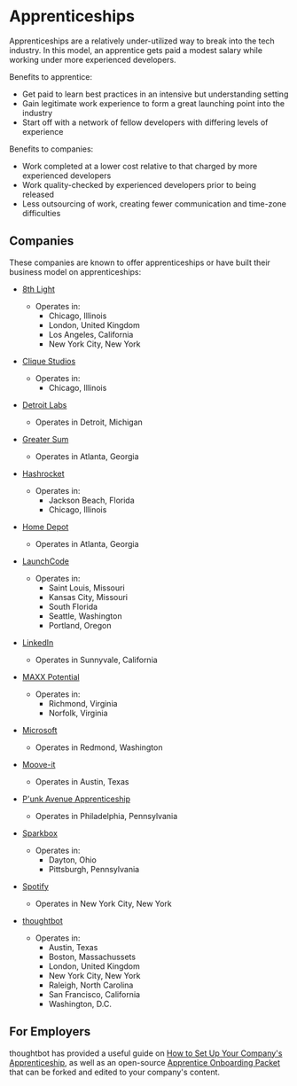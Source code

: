 # Apprenticeships

Apprenticeships are a relatively under-utilized way to break into the tech industry. In this model, an apprentice gets paid a modest salary while working under more experienced developers.

Benefits to apprentice:

* Get paid to learn best practices in an intensive but understanding setting
* Gain legitimate work experience to form a great launching point into the industry
* Start off with a network of fellow developers with differing levels of experience

Benefits to companies:

* Work completed at a lower cost relative to that charged by more experienced developers
* Work quality-checked by experienced developers prior to being released
* Less outsourcing of work, creating fewer communication and time-zone difficulties

## Companies

These companies are known to offer apprenticeships or have built their business model on apprenticeships:

* [8th Light](https://8thlight.com/apprenticeship/)
  * Operates in:
    * Chicago, Illinois
    * London, United Kingdom
    * Los Angeles, California
    * New York City, New York

* [Clique Studios](https://cliquestudios.com/clique-university/apprenticeships/)
  * Operates in:
    * Chicago, Illinois
* [Detroit Labs](https://www.detroitlabs.com/apprenticeships)
  * Operates in Detroit, Michigan
* [Greater Sum](https://www.greatersum.com/software-apprenticeship/)
  * Operates in Atlanta, Georgia
* [Hashrocket](https://hashrocket.com/careers/apprentice)
  * Operates in:
    * Jackson Beach, Florida
    * Chicago, Illinois

* [Home Depot](https://careers.homedepot.com/job/7172989/apprentice-software-engineer-atlanta-ga/)
  * Operates in Atlanta, Georgia
* [LaunchCode](https://www.launchcode.org/)
  * Operates in:
    * Saint Louis, Missouri
    * Kansas City, Missouri
    * South Florida
    * Seattle, Washington
    * Portland, Oregon
* [LinkedIn](https://careers.linkedin.com/reach)
  * Operates in Sunnyvale, California
* [MAXX Potential](https://maxxpotential.com/)
  * Operates in:
    * Richmond, Virginia
    * Norfolk, Virginia

* [Microsoft](http://www.industryexplorers.com/)
  * Operates in Redmond, Washington

* [Moove-it](https://moove-it.com/web-development-apprenticeship)
  * Operates in Austin, Texas
* [P'unk Avenue Apprenticeship](http://punkave.github.io/Apprenticeship/)
  * Operates in Philadelphia, Pennsylvania
* [Sparkbox](http://apprentices.seesparkbox.com/)
  * Operates in:
    * Dayton, Ohio
    * Pittsburgh, Pennsylvania
* [Spotify](https://ttp.nyc/spotifyfellowship/)
  * Operates in New York City, New York
* [thoughtbot](https://thoughtbot.com/playbook/our-company/apprenticeship)
  * Operates in:
    * Austin, Texas
    * Boston, Massachussets
    * London, United Kingdom
    * New York City, New York
    * Raleigh, North Carolina
    * San Francisco, California
    * Washington, D.C.

## For Employers

thoughtbot has provided a useful guide on [How to Set Up Your Company's Apprenticeship](https://robots.thoughtbot.com/how-to-set-up-your-companys-apprenticeship), as well as an open-source [Apprentice Onboarding Packet](https://github.com/thoughtbot/apprenticeship) that can be forked and edited to your company's content.





